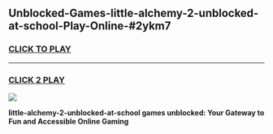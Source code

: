 
## Unblocked-Games-little-alchemy-2-unblocked-at-school-Play-Online-#2ykm7
<h3>
<a href="https://premium.freeplayer.one?title=little-alchemy-2-unblocked-at-school&ref=27F">CLICK TO PLAY</a></h3>
<hr>

<h3>
<a href="https://premium.freeplayer.one?title=little-alchemy-2-unblocked-at-school&ref=27F">CLICK 2 PLAY</a>
  
</h3>

<a href="https://premium.freeplayer.one?title=little-alchemy-2-unblocked-at-school&ref=27F"><img src="https://clearcache.store/games.png"></a>


**little-alchemy-2-unblocked-at-school games unblocked: Your Gateway to Fun and Accessible Online Gaming**
